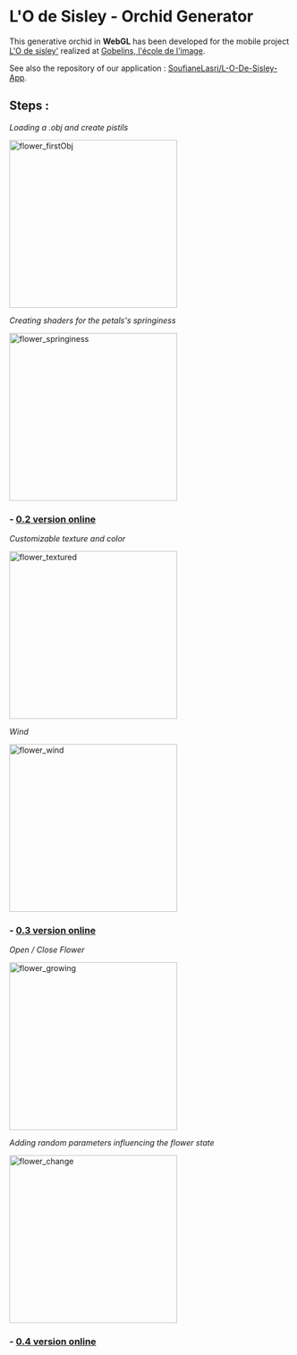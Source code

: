 # L'O de Sisley - Orchid Generator

This generative orchid in **WebGL** has been developed for the mobile project [L'O de sisley'](http://www.jeremieboulay.fr/o-de-sisley/) realized at [Gobelins, l'école de l'image](http://www.gobelins.fr/).

See also the repository of our application : [SoufianeLasri/L-O-De-Sisley-App](https://github.com/SoufianeLasri/L-O-De-Sisley-App).

## Steps :

*Loading a .obj and create pistils*

<img alt="flower_firstObj" src="https://github.com/Jeremboo/orchidgenerator/blob/master/1_GIFs/0_flower_firstObj.gif?raw=true" width="300">


*Creating shaders for the petals's springiness*

<img alt="flower_springiness" src="https://github.com/Jeremboo/orchidgenerator/blob/master/1_GIFs/1_flower_springiness.gif?raw=true" width="300">

### - [0.2 version online](http://jeremieboulay.fr/o-de-sisley/0.2/)


*Customizable texture and color*

<img alt="flower_textured" src="https://github.com/Jeremboo/orchidgenerator/blob/master/1_GIFs/2_flower_textured.gif?raw=true" width="300">

*Wind*

<img alt="flower_wind" src="https://github.com/Jeremboo/orchidgenerator/blob/master/1_GIFs/3_flower_wind.gif?raw=true" width="300">

### - [0.3 version online](http://jeremieboulay.fr/o-de-sisley/0.3/)

*Open / Close Flower*

<img alt="flower_growing" src="https://github.com/Jeremboo/orchidgenerator/blob/master/1_GIFs/4_flower_growing.gif?raw=true" width="300">

*Adding random parameters influencing the flower state*

<img alt="flower_change" src="https://github.com/Jeremboo/orchidgenerator/blob/master/1_GIFs/5_flower_change.gif?raw=true" width="300">

### - [0.4 version online](http://jeremieboulay.fr/o-de-sisley/0.4/)
